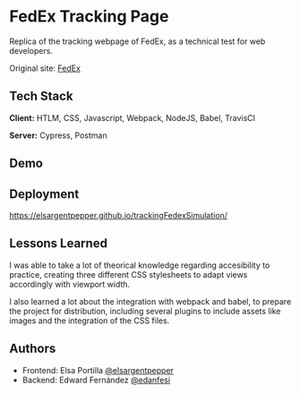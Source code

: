 # FedEx Tracking Page

Replica of the tracking webpage of FedEx, as a technical test for web developers.

Original site: [FedEx](https://www.fedex.com/es-do/tracking.html)

## Tech Stack

**Client:** HTLM, CSS, Javascript, Webpack, NodeJS, Babel, TravisCI

**Server:** Cypress, Postman

  
## Demo


  
## Deployment

https://elsargentpepper.github.io/trackingFedexSimulation/

## Lessons Learned

I was able to take a lot of theorical knowledge regarding accesibility to practice, creating three different CSS stylesheets to adapt views accordingly with viewport width. 

I also learned a lot about the integration with webpack and babel, to prepare the project for distribution, including several plugins to include assets like images and the integration of the CSS files. 
  
## Authors

- Frontend: Elsa Portilla [@elsargentpepper](https://github.com/elsargentpepper)
- Backend: Edward Fernández [@edanfesi](https://github.com/edanfesi)
